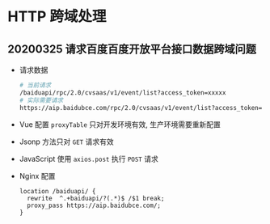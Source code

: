 # HTTP 跨域处理

## 20200325 请求百度百度开放平台接口数据跨域问题
* 请求数据
    ```bash
    # 当前请求
    /baiduapi/rpc/2.0/cvsaas/v1/event/list?access_token=xxxxx
    # 实际需要请求
    https://aip.baidubce.com/rpc/2.0/cvsaas/v1/event/list?access_token=xxxx
    ```

* Vue 配置 `proxyTable` 只对开发环境有效, 生产环境需要重新配置
* Jsonp 方法只对 `GET` 请求有效
* JavaScript 使用 `axios.post` 执行 `POST` 请求
* Nginx 配置
    ```bashig
    location /baiduapi/ {
      rewrite  ^.+baiduapi/?(.*)$ /$1 break;
      proxy_pass https://aip.baidubce.com/;
    }
    ```

